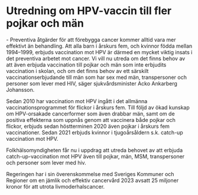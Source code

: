 # Utredning om HPV-vaccin till fler pojkar och män

\- Preventiva åtgärder för att förebygga cancer kommer alltid vara mer effektivt än behandling. Att alla barn i årskurs fem, och kvinnor födda mellan 1994–1999, erbjuds vaccination mot HPV är därmed en mycket viktig insats i det preventiva arbetet mot cancer. Vi vill nu utreda om det finns behov av att även erbjuda vaccination till pojkar och män som inte erbjudits vaccination i skolan, och om det finns behov av ett särskilt vaccinationserbjudande till män som har sex med män, transpersoner och personer som lever med HIV, säger sjukvårdsminister Acko Ankarberg Johansson.

Sedan 2010 har vaccination mot HPV ingått i det allmänna vaccinationsprogrammet för flickor i årskurs fem. Till följd av ökad kunskap om HPV\-orsakade cancerformer som även drabbar män, samt om de positiva effekterna som uppnås genom att vaccinera både pojkar och flickor, erbjuds sedan höstterminen 2020 även pojkar i årskurs fem vaccinationer. Sedan 2021 erbjuds kvinnor i tjugoårsåldern s.k. catch\-up vaccination mot HPV.

Folkhälsomyndigheten får nu i uppdrag att utreda behovet av att erbjuda catch\-up\-vaccination mot HPV även till pojkar, män, MSM, transpersoner och personer som lever med hiv.

Regeringen har i sin överenskommelse med Sveriges Kommuner och Regioner om en jämlik och effektiv cancervård 2023 avsatt 25 miljoner kronor för att utrota livmoderhalscancer.
